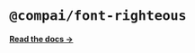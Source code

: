 # `@compai/font-righteous`

[**Read the docs &rarr;**](https://components.ai/docs/typefaces/righteous)
